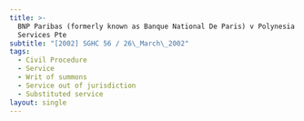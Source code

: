 ```yaml
---
title: >-
  BNP Paribas (formerly known as Banque National De Paris) v Polynesia Timber
  Services Pte
subtitle: "[2002] SGHC 56 / 26\_March\_2002"
tags:
  - Civil Procedure
  - Service
  - Writ of summons
  - Service out of jurisdiction
  - Substituted service
layout: single
---
```


